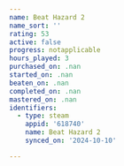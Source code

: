 ```yaml
---
name: Beat Hazard 2
name_sort: ''
rating: 53
active: false
progress: notapplicable
hours_played: 3
purchased_on: .nan
started_on: .nan
beaten_on: .nan
completed_on: .nan
mastered_on: .nan
identifiers:
  - type: steam
    appid: '618740'
    name: Beat Hazard 2
    synced_on: '2024-10-10'

---
```

